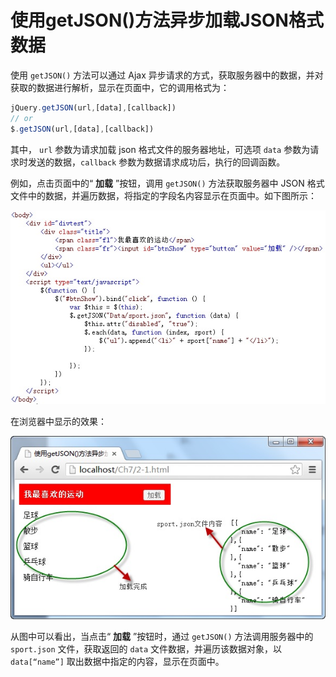 # 使用getJSON()方法异步加载JSON格式数据 



使用 `getJSON()` 方法可以通过 Ajax 异步请求的方式，获取服务器中的数据，并对获取的数据进行解析，显示在页面中，它的调用格式为：

```js
jQuery.getJSON(url,[data],[callback])
// or
$.getJSON(url,[data],[callback])
```

其中， `url` 参数为请求加载 json 格式文件的服务器地址，可选项 `data` 参数为请求时发送的数据，`callback` 参数为数据请求成功后，执行的回调函数。

例如，点击页面中的“ **加载** ”按钮，调用 `getJSON()` 方法获取服务器中 JSON 格式文件中的数据，并遍历数据，将指定的字段名内容显示在页面中。如下图所示：

<img src="./imgs/1-2_1.jpg" alt="" />

在浏览器中显示的效果：

<img src="./imgs/1-2_2.jpg" alt="" />

从图中可以看出，当点击“ **加载** ”按钮时，通过 `getJSON()` 方法调用服务器中的 `sport.json` 文件，获取返回的 `data` 文件数据，并遍历该数据对象，以 `data[“name”]` 取出数据中指定的内容，显示在页面中。

